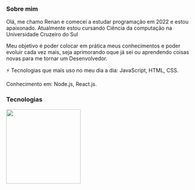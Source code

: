 ### Sobre mim 

Olá, me chamo Renan e comecei a estudar programação em 2022 e estou apaixonado.
Atualmente estou cursando Ciência da computação na Universidade Cruzeiro do Sul

Meu objetivo é poder colocar em prática meus conhecimentos e poder evoluir cada vez mais, seja aprimorando oque já sei ou aprendendo coisas novas para me tornar um Desenvolvedor.

⚡ Tecnologias que mais uso no meu dia a dia: JavaScript, HTML, CSS.

Conhecimento em: Node.js, React.js.

### Tecnologias
<img src="https://github-readme-stats.vercel.app/api/top-langs/?username=renansouzasm&layout=compact&langs_count=16&theme=tokyonight" height="200px"/>
